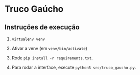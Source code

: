 # Truco Gaúcho

## Instruções de execução

1. `virtualenv venv`

2. Ativar a venv (em `venv/bin/activate`)

3. Rode `pip install -r requirements.txt`.

4. Para rodar a interface, execute `python3 src/truco_gaucho.py`.
